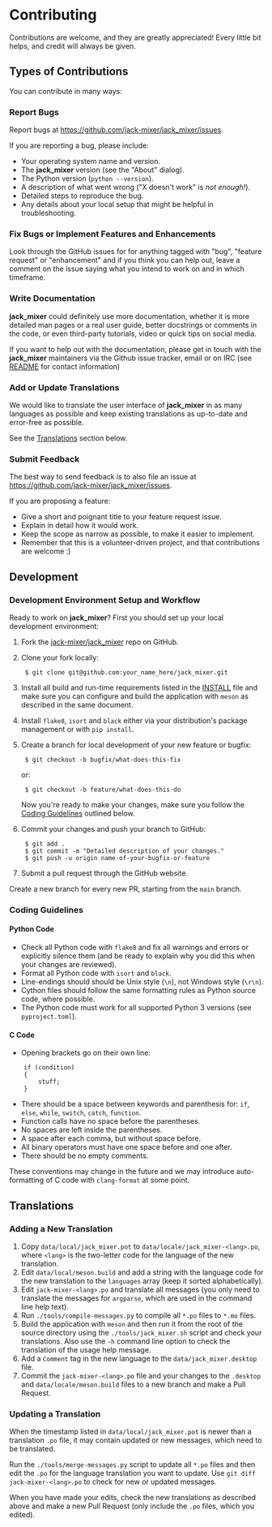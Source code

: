 # Contributing

Contributions are welcome, and they are greatly appreciated! Every little bit
helps, and credit will always be given.


## Types of Contributions

You can contribute in many ways:


### Report Bugs

Report bugs at <https://github.com/jack-mixer/jack_mixer/issues>.

If you are reporting a bug, please include:

- Your operating system name and version.
- The **jack_mixer** version (see the "About" dialog).
- The Python version (`python --version`).
- A description of what went wrong ("X doesn't work" is *not enough!*).
- Detailed steps to reproduce the bug.
- Any details about your local setup that might be helpful in troubleshooting.


### Fix Bugs or Implement Features and Enhancements

Look through the GitHub issues for for anything tagged with "bug", "feature
request" or "enhancement" and if you think you can help out, leave a comment
on the issue saying what you intend to work on and in which timeframe.


### Write Documentation

**jack_mixer** could definitely use more documentation, whether it is more
detailed man pages or a real user guide, better docstrings or comments in the
code, or even third-party tutorials, video or quick tips on social media.

If you want to help out with the documentation, please get in touch with the
**jack_mixer** maintainers via the Github issue tracker, email or on IRC
(see [README] for contact information)


### Add or Update Translations

We would like to translate the user interface of **jack_mixer** in as many
languages as possible and keep existing translations as up-to-date and
error-free as possible.

See the [Translations](#translations) section below.


### Submit Feedback

The best way to send feedback is to also file an issue at
<https://github.com/jack-mixer/jack_mixer/issues>.

If you are proposing a feature:

- Give a short and poignant title to your feature request issue.
- Explain in detail how it would work.
- Keep the scope as narrow as possible, to make it easier to implement.
- Remember that this is a volunteer-driven project, and that contributions are
  welcome :)


## Development


### Development Environment Setup and Workflow

Ready to work on **jack_mixer**? First you should set up your local
development environment:

1. Fork the [jack-mixer/jack_mixer] repo on GitHub.

2. Clone your fork locally:

        $ git clone git@github.com:your_name_here/jack_mixer.git

3. Install all build and run-time requirements listed in the [INSTALL] file and
   make sure you can configure and build the application with `meson` as
   described in the same document.

4. Install `flake8`, `isort` and `black` either via your distribution's
   package management or with `pip install`.

5. Create a branch for local development of your new feature or bugfix:

        $ git checkout -b bugfix/what-does-this-fix

   or:

        $ git checkout -b feature/what-does-this-do

   Now you're ready to make your changes, make sure you follow the
   [Coding Guidelines](#coding-guidelines) outlined below.

6. Commit your changes and push your branch to GitHub:

        $ git add .
        $ git commit -m "Detailed description of your changes."
        $ git push -u origin name-of-your-bugfix-or-feature

7. Submit a pull request through the GitHub website.

Create a new branch for every new PR, starting from the `main` branch.


### Coding Guidelines


#### Python Code

- Check all Python code with `flake8` and fix all warnings and errors or
  explicitly silence them (and be ready to explain why you did this when
  your changes are reviewed).
- Format all Python code with `isort` and `black`.
- Line-endings should should be Unix style (`\n`), not Windows style (`\r\n`).
- Cython files should follow the same formatting rules as Python source code,
  where possible.
- The Python code must work for all supported Python 3 versions
  (see `pyproject.toml`).


#### C Code

- Opening brackets go on their own line:
```
    if (condition)
    {
        stuff;
    }
```
- There should be a space between keywords and parenthesis for:
  `if`, `else`, `while`, `switch`, `catch`, `function`.
- Function calls have no space before the parentheses.
- No spaces are left inside the parentheses.
- A space after each comma, but without space before.
- All binary operators must have one space before and one after.
- There should be no empty comments.

These conventions may change in the future and we may introduce auto-formatting
of C code with `clang-format` at some point.


## Translations


### Adding a New Translation

1. Copy `data/local/jack_mixer.pot` to `data/locale/jack_mixer-<lang>.po`,
   where `<lang>` is the two-letter code for the language of the new
   translation.
2. Edit `data/local/meson.build` and add a string with the language code for
   the new translation to the `languages` array (keep it sorted
   alphabetically).
3. Edit `jack-mixer-<lang>.po` and translate all messages (you only need to
   translate the messages for `argparse`, which are used in the command line
   help text).
4. Run `./tools/compile-messages.py` to compile all `*.po` files to `*.mo`
   files.
5. Build the application with `meson` and then run it from the root of the
   source directory using the `./tools/jack_mixer.sh` script and check your
   translations. Also use the `-h` command line option to check the translation
   of the usage help message.
6. Add a `Comment` tag in the new language to the `data/jack_mixer.desktop`
   file.
7. Commit the `jack-mixer-<lang>.po` file and your changes to the `.desktop`
   and `data/locale/meson.build` files to a new branch and make a Pull Request.


### Updating a Translation

When the timestamp listed in `data/local/jack_mixer.pot` is newer than a
translation `.po` file, it may contain updated or new messages, which need to
be translated.

Run the `./tools/merge-messages.py` script to update all `*.po` files
and then edit the `.po` for the language translation you want to update. Use
`git diff jack-mixer-<lang>.po` to check for new or updated messages.

When you have made your edits, check the new translations as described above
and make a new Pull Request (only include the `.po` files, which you edited).


[jack-mixer/jack_mixer]: https://github.com/jack-mixer/jack_mixer
[INSTALL]: ../INSTALL.md
[README]: ../README.md